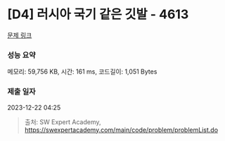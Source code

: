 # [D4] 러시아 국기 같은 깃발 - 4613 

[문제 링크](https://swexpertacademy.com/main/code/problem/problemDetail.do?contestProbId=AWQl9TIK8qoDFAXj) 

### 성능 요약

메모리: 59,756 KB, 시간: 161 ms, 코드길이: 1,051 Bytes

### 제출 일자

2023-12-22 04:25



> 출처: SW Expert Academy, https://swexpertacademy.com/main/code/problem/problemList.do
